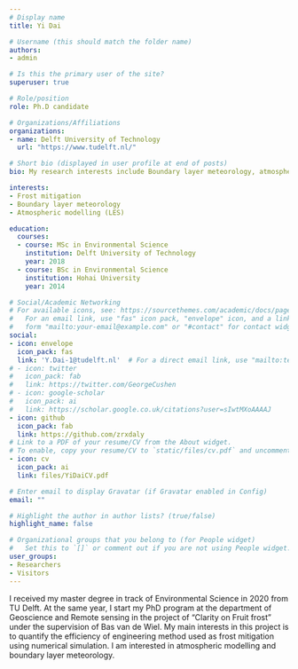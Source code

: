 ```yaml
---
# Display name
title: Yi Dai

# Username (this should match the folder name)
authors:
- admin

# Is this the primary user of the site?
superuser: true

# Role/position
role: Ph.D candidate

# Organizations/Affiliations
organizations:
- name: Delft University of Technology
  url: "https://www.tudelft.nl/"

# Short bio (displayed in user profile at end of posts)
bio: My research interests include Boundary layer meteorology, atmospheric modelling.

interests:
- Frost mitigation
- Boundary layer meteorology
- Atmospheric modelling (LES)

education:
  courses:
  - course: MSc in Environmental Science
    institution: Delft University of Technology
    year: 2018
  - course: BSc in Environmental Science
    institution: Hohai University
    year: 2014

# Social/Academic Networking
# For available icons, see: https://sourcethemes.com/academic/docs/page-builder/#icons
#   For an email link, use "fas" icon pack, "envelope" icon, and a link in the
#   form "mailto:your-email@example.com" or "#contact" for contact widget.
social:
- icon: envelope
  icon_pack: fas
  link: 'Y.Dai-1@tudelft.nl'  # For a direct email link, use "mailto:test@example.org".
# - icon: twitter
#   icon_pack: fab
#   link: https://twitter.com/GeorgeCushen
# - icon: google-scholar
#   icon_pack: ai
#   link: https://scholar.google.co.uk/citations?user=sIwtMXoAAAAJ
- icon: github
  icon_pack: fab
  link: https://github.com/zrxdaly
# Link to a PDF of your resume/CV from the About widget.
# To enable, copy your resume/CV to `static/files/cv.pdf` and uncomment the lines below.
- icon: cv
  icon_pack: ai
  link: files/YiDaiCV.pdf

# Enter email to display Gravatar (if Gravatar enabled in Config)
email: ""

# Highlight the author in author lists? (true/false)
highlight_name: false

# Organizational groups that you belong to (for People widget)
#   Set this to `[]` or comment out if you are not using People widget.
user_groups:
- Researchers
- Visitors
---
```


I received my master degree in track of Environmental Science in 2020 from TU Delft. At the same year, I start my PhD program at the department of Geoscience and Remote sensing in the project of “Clarity on Fruit frost” under the supervision of Bas van de Wiel. My main interests in this project is to quantify the efficiency of engineering method used as frost mitigation using numerical simulation. I am interested in atmospheric modelling and boundary layer meteorology. 
